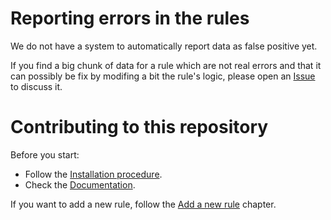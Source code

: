 # Reporting errors in the rules

We do not have a system to automatically report data as false positive yet.

If you find a big chunk of data for a rule which are not real errors and that it can possibly
be fix by modifing a bit the rule's logic, please open an [Issue](https://github.com/AntoJvlt/Nominatim-Data-Analyser/issues)
to discuss it.

# Contributing to this repository

Before you start:

* Follow the [Installation procedure](https://github.com/AntoJvlt/Nominatim-Data-Analyser#installation-procedure).
* Check the [Documentation](docs/Overview.md).

If you want to add a new rule, follow the [Add a new rule](docs/Add-New-Rule.md) chapter.